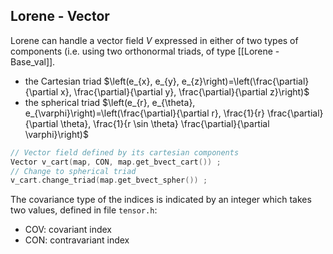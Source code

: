 ## Lorene - Vector

Lorene can handle a vector field $V$ expressed in either of two types of components (i.e. using two orthonormal triads, of type [[Lorene - Base_val]].

- the Cartesian triad $\left(e_{x}, e_{y}, e_{z}\right)=\left(\frac{\partial}{\partial x}, \frac{\partial}{\partial y}, \frac{\partial}{\partial z}\right)$
- the spherical triad $\left(e_{r}, e_{\theta}, e_{\varphi}\right)=\left(\frac{\partial}{\partial r}, \frac{1}{r} \frac{\partial}{\partial \theta}, \frac{1}{r \sin \theta} \frac{\partial}{\partial \varphi}\right)$

```C++
// Vector field defined by its cartesian components
Vector v_cart(map, CON, map.get_bvect_cart()) ;
// Change to spherical triad
v_cart.change_triad(map.get_bvect_spher()) ;
```

The covariance type of the indices is indicated by an integer which takes two values, defined in file `tensor.h`:
- COV: covariant index
- CON: contravariant index